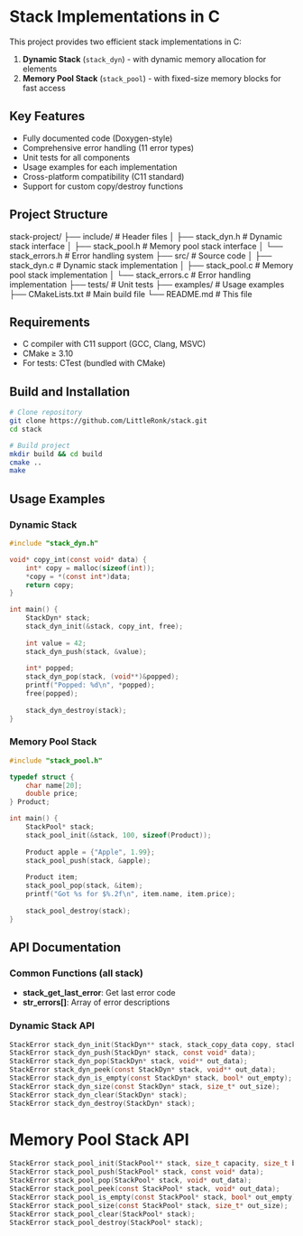 # Stack Implementations in C

This project provides two efficient stack implementations in C:
1. **Dynamic Stack** (`stack_dyn`) - with dynamic memory allocation for elements
2. **Memory Pool Stack** (`stack_pool`) - with fixed-size memory blocks for fast access

## Key Features

- Fully documented code (Doxygen-style)
- Comprehensive error handling (11 error types)
- Unit tests for all components
- Usage examples for each implementation
- Cross-platform compatibility (C11 standard)
- Support for custom copy/destroy functions

## Project Structure
stack-project/
├── include/ # Header files
│ ├── stack_dyn.h # Dynamic stack interface
│ ├── stack_pool.h # Memory pool stack interface
│ └── stack_errors.h # Error handling system
├── src/ # Source code
│ ├── stack_dyn.c # Dynamic stack implementation
│ ├── stack_pool.c # Memory pool stack implementation
│ └── stack_errors.c # Error handling implementation
├── tests/ # Unit tests
├── examples/ # Usage examples
├── CMakeLists.txt # Main build file
└── README.md # This file


## Requirements

- C compiler with C11 support (GCC, Clang, MSVC)
- CMake ≥ 3.10
- For tests: CTest (bundled with CMake)

## Build and Installation

```bash
# Clone repository
git clone https://github.com/LittleRonk/stack.git
cd stack

# Build project
mkdir build && cd build
cmake ..
make
```

## Usage Examples

### Dynamic Stack

```c
#include "stack_dyn.h"

void* copy_int(const void* data) {
    int* copy = malloc(sizeof(int));
    *copy = *(const int*)data;
    return copy;
}

int main() {
    StackDyn* stack;
    stack_dyn_init(&stack, copy_int, free);
    
    int value = 42;
    stack_dyn_push(stack, &value);
    
    int* popped;
    stack_dyn_pop(stack, (void**)&popped);
    printf("Popped: %d\n", *popped);
    free(popped);
    
    stack_dyn_destroy(stack);
}
```

### Memory Pool Stack

```c
#include "stack_pool.h"

typedef struct {
    char name[20];
    double price;
} Product;

int main() {
    StackPool* stack;
    stack_pool_init(&stack, 100, sizeof(Product));
    
    Product apple = {"Apple", 1.99};
    stack_pool_push(stack, &apple);
    
    Product item;
    stack_pool_pop(stack, &item);
    printf("Got %s for $%.2f\n", item.name, item.price);
    
    stack_pool_destroy(stack);
}
```

## API Documentation

### Common Functions (all stack)

- **stack_get_last_error**: Get last error code
- **str_errors[]**: Array of error descriptions

### Dynamic Stack API

```c
StackError stack_dyn_init(StackDyn** stack, stack_copy_data copy, stack_destroy_data destroy);
StackError stack_dyn_push(StackDyn* stack, const void* data);
StackError stack_dyn_pop(StackDyn* stack, void** out_data);
StackError stack_dyn_peek(const StackDyn* stack, void** out_data);
StackError stack_dyn_is_empty(const StackDyn* stack, bool* out_empty);
StackError stack_dyn_size(const StackDyn* stack, size_t* out_size);
StackError stack_dyn_clear(StackDyn* stack);
StackError stack_dyn_destroy(StackDyn* stack);
```

# Memory Pool Stack API

```c
StackError stack_pool_init(StackPool** stack, size_t capacity, size_t block_size);
StackError stack_pool_push(StackPool* stack, const void* data);
StackError stack_pool_pop(StackPool* stack, void* out_data);
StackError stack_pool_peek(const StackPool* stack, void* out_data);
StackError stack_pool_is_empty(const StackPool* stack, bool* out_empty);
StackError stack_pool_size(const StackPool* stack, size_t* out_size);
StackError stack_pool_clear(StackPool* stack);
StackError stack_pool_destroy(StackPool* stack);
```
